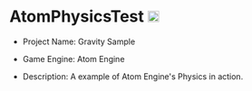 # AtomPhysicsTest [<img alt="Build Status" src="https://travis-ci.org/pixelsquare/atomengine-physics-test.svg?branch=master" height="20">](https://github.com/pixelsquare/atomengine-physics-test)
* Project Name: Gravity Sample

* Game Engine: Atom Engine

* Description: A example of Atom Engine's Physics in action.